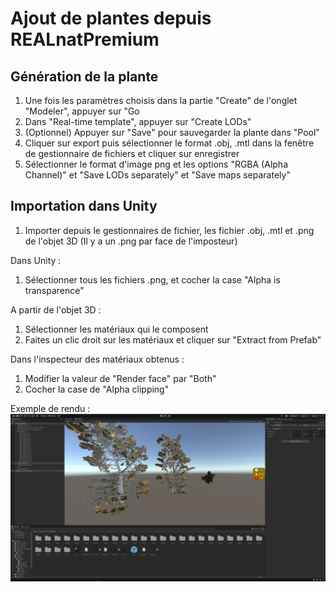 # Ajout de plantes depuis REALnatPremium

## Génération de la plante
 1. Une fois les paramètres choisis dans la partie "Create" de l'onglet "Modeler", appuyer sur "Go
 2. Dans "Real-time template", appuyer sur "Create LODs"
 3. (Optionnel) Appuyer sur "Save" pour sauvegarder la plante dans "Pool"
 4. Cliquer sur export puis sélectionner le format .obj, .mtl dans la fenêtre de gestionnaire de fichiers et cliquer sur enregistrer
 5. Sélectionner le format d'image png et les options "RGBA (Alpha Channel)" et "Save LODs separately" et "Save maps separately" 

## Importation dans Unity
1. Importer depuis le gestionnaires de fichier, les fichier .obj, .mtl et .png de l'objet 3D (Il y a un .png par face de l'imposteur)

Dans Unity :
1. Sélectionner tous les fichiers .png, et cocher la case "Alpha is transparence"

A partir de l'objet 3D :
1. Sélectionner les matériaux qui le composent
2. Faites un clic droit sur les matériaux et cliquer sur "Extract from Prefab"

Dans l'inspecteur des matériaux obtenus :
  1. Modifier la valeur de "Render face" par "Both"
  2. Cocher la case de "Alpha clipping"

Exemple de rendu :
![image](example.PNG)
